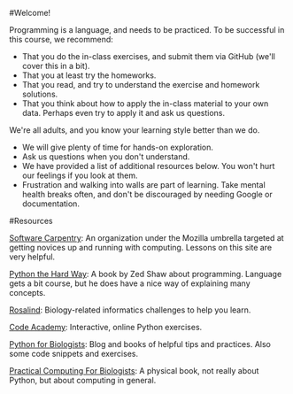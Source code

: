 #Welcome!

Programming is a language, and needs to be practiced. To be successful in this course, we recommend:

+ That you do the in-class exercises, and submit them via GitHub (we'll cover this in a bit).
+ That you at least try the homeworks.
+ That you read, and try to understand the exercise and homework solutions.
+ That you think about how to apply the in-class material to your own data. Perhaps even try to apply it and ask us questions.

We're all adults, and you know your learning style better than we do.

+ We will give plenty of time for hands-on exploration.
+ Ask us questions when you don't understand.
+ We have provided a list of additional resources below. You won't hurt our feelings if you look at them.
+ Frustration and walking into walls are part of learning. Take mental health breaks often, and don't be discouraged by needing Google or documentation.

#Resources

[Software Carpentry](http://software-carpentry.org/): An organization under the Mozilla umbrella targeted at getting novices up and running with computing. Lessons on this site are very helpful.

[Python the Hard Way](http://learnpythonthehardway.org/): A book by Zed Shaw about programming. Language gets a bit course, but he does have a nice way of explaining many concepts.

[Rosalind](http://rosalind.info/problems/locations/): Biology-related informatics challenges to help you learn.

[Code Academy](http://www.codecademy.com/): Interactive, online Python exercises.

[Python for Biologists](http://pythonforbiologists.com/): Blog and books of helpful tips and practices. Also some code snippets and exercises.

[Practical Computing For Biologists](https://www.google.com/shopping/product/6655657815683941963?q=python+for+biologists&client=ubuntu&hs=odZ&channel=fs&bav=on.2,or.r_cp.r_qf.&bvm=pv.xjs.s.en_US.TDS-Kmkg_qg.O&tch=1&ech=1&psi=IO9wU7T_Is-3yAS94YDIBw.1399910215119.3&ei=R-9wU5imKJWiyAS2xIKQDw&ved=0CHcQpiswAQ): A physical book, not really about Python, but about computing in general.
